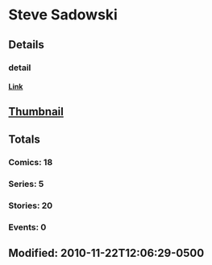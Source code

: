 # Steve  Sadowski 
## Details
### detail
#### [Link](http://marvel.com/comics/creators/504/steve_sadowski?utm_campaign=apiRef&utm_source=225578a89fc76f3d20fbffda5d17a88d)
## [Thumbnail](http://i.annihil.us/u/prod/marvel/i/mg/b/40/image_not_available.jpg)
## Totals
### Comics: 18
### Series: 5
### Stories: 20
### Events: 0
## Modified: 2010-11-22T12:06:29-0500